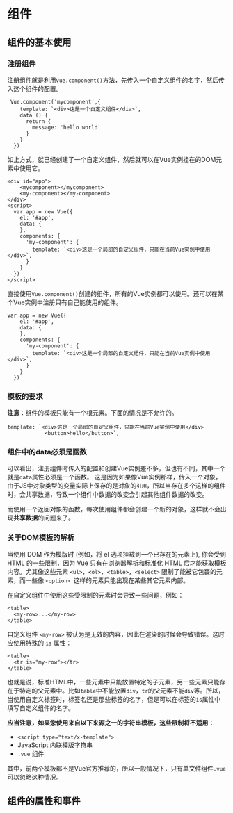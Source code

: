 # 组件

## 组件的基本使用

### 注册组件

注册组件就是利用`Vue.component()`方法，先传入一个自定义组件的名字，然后传入这个组件的配置。

```
 Vue.component('mycomponent',{
    template: `<div>这是一个自定义组件</div>`,
    data () {
      return {
        message: 'hello world'
      }
    }
  })
```

如上方式，就已经创建了一个自定义组件，然后就可以在Vue实例挂在的DOM元素中使用它。

```
<div id="app">
    <mycomponent></mycomponent>
    <my-component></my-component>
</div>
<script>
  var app = new Vue({
    el: '#app',
    data: {
    },
    components: {
      'my-component': {
        template: `<div>这是一个局部的自定义组件，只能在当前Vue实例中使用</div>`,
      }
    }
  })
</script>
```

直接使用`Vue.component()`创建的组件，所有的Vue实例都可以使用。还可以在某个Vue实例中注册只有自己能使用的组件。

```
var app = new Vue({
    el: '#app',
    data: {
    },
    components: {
      'my-component': {
        template: `<div>这是一个局部的自定义组件，只能在当前Vue实例中使用</div>`,
      }
    }
  })
```

### 模板的要求

**注意**：组件的模板只能有一个根元素。下面的情况是不允许的。

```
template: `<div>这是一个局部的自定义组件，只能在当前Vue实例中使用</div>
            <button>hello</button>`,
```

### 组件中的data必须是函数

可以看出，注册组件时传入的配置和创建Vue实例差不多，但也有不同，其中一个就是`data`属性必须是一个函数。
这是因为如果像Vue实例那样，传入一个对象，由于JS中对象类型的变量实际上保存的是对象的`引用`，所以当存在多个这样的组件时，会共享数据，导致一个组件中数据的改变会引起其他组件数据的改变。

而使用一个返回对象的函数，每次使用组件都会创建一个新的对象，这样就不会出现**共享数据**的问题来了。

### 关于DOM模板的解析

当使用 DOM 作为模版时 (例如，将 el 选项挂载到一个已存在的元素上), 你会受到 HTML 的一些限制，因为 Vue 只有在浏览器解析和标准化 HTML 后才能获取模板内容。尤其像这些元素 `<ul>`，`<ol>`，`<table>`，`<select>` 限制了能被它包裹的元素，而一些像 `<option> `这样的元素只能出现在某些其它元素内部。

在自定义组件中使用这些受限制的元素时会导致一些问题，例如：

```
<table>
  <my-row>...</my-row>
</table>
```

自定义组件 `<my-row>` 被认为是无效的内容，因此在渲染的时候会导致错误。这时应使用特殊的 `is` 属性：

```
<table>
  <tr is="my-row"></tr>
</table>
```

也就是说，标准HTML中，一些元素中只能放置特定的子元素，另一些元素只能存在于特定的父元素中。比如`table`中不能放置`div`，`tr`的父元素不能`div`等。所以，当使用自定义标签时，标签名还是那些标签的名字，但是可以在标签的`is`属性中填写自定义组件的名字。

**应当注意，如果您使用来自以下来源之一的字符串模板，这些限制将不适用：**

- `<script type="text/x-template">`
- JavaScript 内联模版字符串
- `.vue` 组件

其中，前两个模板都不是Vue官方推荐的，所以一般情况下，只有单文件组件`.vue`可以忽略这种情况。

## 组件的属性和事件

